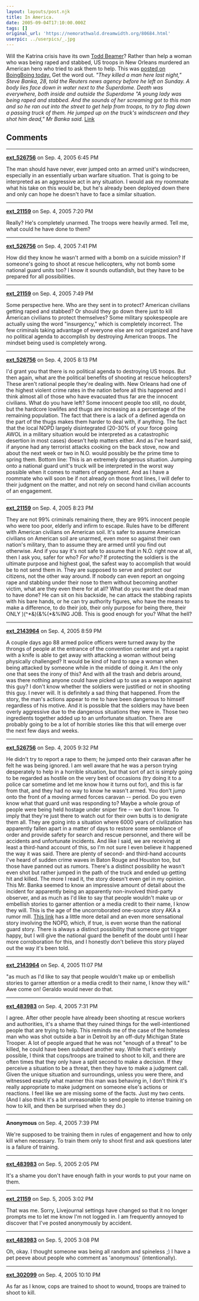 ```yaml
---
layout: layouts/post.njk
title: In America.
date: 2005-09-04T17:10:00.000Z
tags: []
original_url: 'https://nemorathwald.dreamwidth.org/80684.html'
userpic: ../userpics/_.jpg
---
```

Will the Katrina crisis have its own [Todd Beamer](http://en.wikipedia.org/wiki/Todd_Beamer)? Rather than help a woman who was being raped and stabbed, US troops in New Orleans murdered an American hero who tried to ask them to help. This was [posted on BoingBoing today.](http://www.boingboing.net/2005/09/04/in_america.html) Get the word out. _"They killed a man here last night," Steve Banka, 28, told the Reuters news agency before he left on Sunday. A body lies face down in water next to the Superdome. Death was everywhere, both inside and outside the Superdome "A young lady was being raped and stabbed. And the sounds of her screaming got to this man and so he ran out into the street to get help from troops, to try to flag down a passing truck of them. He jumped up on the truck's windscreen and they shot him dead," Mr Banka said._ [Link](http://news.bbc.co.uk/1/hi/world/americas/4213214.stm)

## Comments

---

**[ext_526756](https://www.dreamwidth.org/users/ext_526756)** on Sep. 4, 2005 6:45 PM

The man should have never, ever jumped onto an armed unit's windscreen, especially in an essentially urban warfare situation. That is going to be interpreted as an aggressive act in any situation. I would ask my roommate what his take on this would be, but he's already been deployed down there and only can hope he doesn't have to face a similar situation.

---

**[ext_21159](https://www.dreamwidth.org/users/ext_21159)** on Sep. 4, 2005 7:20 PM

Really? He's completely unarmed. The troops were heavily armed. Tell me, what could he have done to them?

---

**[ext_526756](https://www.dreamwidth.org/users/ext_526756)** on Sep. 4, 2005 7:41 PM

How did they know he wasn't armed with a bomb on a suicide mission? If someone's going to shoot at rescue helicopters, why not bomb some national guard units too? I know it sounds outlandish, but they have to be prepared for all possibilities.

---

**[ext_21159](https://www.dreamwidth.org/users/ext_21159)** on Sep. 4, 2005 7:49 PM

Some perspective here. Who are they sent in to protect? American civilians getting raped and stabbed? Or should they go down there just to kill American civilians to protect themselves? Some military spokespeople are actually using the word "insurgency," which is completely incorrect. The few criminals taking advantage of everyone else are not organized and have no political agenda to accomplish by destroying American troops. The mindset being used is completely wrong.

---

**[ext_526756](https://www.dreamwidth.org/users/ext_526756)** on Sep. 4, 2005 8:13 PM

I'd grant you that there is no political agenda to destroying US troops. But then again, what are the political benefits of shooting at rescue helicopters? These aren't rational people they're dealing with. New Orleans had one of the highest violent crime rates in the nation before all this happened and I think almost all of those who have evacuated thus far are the innocent civilians. What do you have left? Some innocent people too still, no doubt, but the hardcore lowlifes and thugs are increasing as a percentage of the remaining population. The fact that there is a lack of a defined agenda on the part of the thugs makes them harder to deal with, if anything. The fact that the local NOPD largely disintegrated (20-30% of your force going AWOL in a military situation would be interpreted as a catastrophic desertion in most cases) doesn't help matters either. And as I've heard said, if anyone had any terrorist attacks cooking on the back stove, now and about the next week or two in N.O. would possibly be _the_ prime time to spring them. Bottom line: This is an extremely dangerous situation. Jumping onto a national guard unit's truck will be interpreted in the worst way possible when it comes to matters of engagement. And as I have a roommate who will soon be if not already on those front lines, I will defer to their judgment on the matter, and not rely on second hand civilian accounts of an engagement.

---

**[ext_21159](https://www.dreamwidth.org/users/ext_21159)** on Sep. 4, 2005 8:23 PM

They are not 99% criminals remaining there, they are 99% innocent people who were too poor, elderly and infirm to escape. Rules have to be different with American civilians on American soil. It's safer to assume American civilians on American soil are unarmed, even more so against their own nation's military, than to assume they are armed until you find out otherwise. And if you say it's not safe to assume that in N.O. right now at all, then I ask you, safer for who? _For who?_ If protecting the soldiers is the ultimate purpose and highest goal, the safest way to accomplish that would be to not send them in. They are supposed to serve and protect our citizens, not the other way around. If nobody can even report an ongoing rape and stabbing under their nose to them without becoming another victim, what are they even there for at all? What do you want the dead man to have done? He can sit on his backside, he can attack the stabbing rapists with his bare hands, or he can try authority figures, who have the means to make a difference, to do their job, their only purpose for being there, their ONLY )(^\*&)(&%(\*&%ING JOB. This is good enough for you? What the hell?

---

**[ext_2143964](https://www.dreamwidth.org/users/ext_2143964)** on Sep. 4, 2005 8:59 PM

A couple days ago 88 armed police officers were turned away by the throngs of people at the entrance of the convention center and yet a rapist with a knife is able to get away with attacking a woman without being physically challenged? It would be kind of hard to rape a woman when being attacked by someone while in the middle of doing it. Am I the only one that sees the irony of this? And with all the trash and debris around, was there nothing anyone could have picked up to use as a weapon against this guy? I don't know whether the soldiers were justified or not in shooting this guy. I never will. It is definitely a sad thing that happened. From the story, the man's actions appear to me to have been dangerous to himself regardless of his motive. And it is possible that the soldiers may have been overly aggressive due to the dangerous situations they were in. Those two ingredients together added up to an unfortunate situation. There are probably going to be a lot of horrible stories like this that will emerge over the next few days and weeks.

---

**[ext_526756](https://www.dreamwidth.org/users/ext_526756)** on Sep. 4, 2005 9:32 PM

He didn't try to report a rape to them; he jumped onto their caravan after he felt he was being ignored. I am well aware that he was a person trying desperately to help in a horrible situation, but that sort of act is simply going to be regarded as hostile on the very best of occasions (try doing it to a police car sometime and let me know how it turns out for), and this is far from that, and they had no way to know he wasn't armed. You don't jump onto the front of a moving armed forces caravan -- period. Do you even know what that guard unit was responding to? Maybe a whole group of people were being held hostage under sniper fire -- we don't know. To imply that they're just there to watch out for their own butts is to denigrate them all. They are going into a situation where 6000 years of civilization has apparently fallen apart in a matter of days to restore some semblance of order and provide safety for search and rescue personnel, and there will be accidents and unfortunate incidents. And like I said, we are receiving at least a third-hand account of this, so I'm not sure I even believe it happened the way it was said. There are plenty of second- and third-hand accounts I've heard of sudden crime waves in Baton Rouge and Houston too, but those have panned out as rumors. There's a distinct possibility he wasn't even shot but rather jumped in the path of the truck and ended up getting hit and killed. The more I read it, the story doesn't even gel in my opinion. This Mr. Banka seemed to know an impressive amount of detail about the incident for apparently being an apparently non-involved third-party observer, and as much as I'd like to say that people wouldn't make up or embellish stories to garner attention or a media credit to their name, I know they will. This is the age of the uncorroborated one-source story AKA a rumor mill. [This link](http://www.newkerala.com/news.php?action=fullnews&id=19624) has a little more detail and an even more sensational story involving the NOPD, which, if true, is even worse than the national guard story. There is always a distinct possibility that someone got trigger happy, but I will give the national guard the benefit of the doubt until I hear more corroboration for this, and I honestly don't believe this story played out the way it's been told.

---

**[ext_2143964](https://www.dreamwidth.org/users/ext_2143964)** on Sep. 4, 2005 11:07 PM

"as much as I'd like to say that people wouldn't make up or embellish stories to garner attention or a media credit to their name, I know they will." Awe come on! Geraldo would never do that.

---

**[ext_483983](https://www.dreamwidth.org/users/ext_483983)** on Sep. 4, 2005 7:31 PM

I agree. After other people have already been shooting at rescue workers and authorities, it's a shame that they ruined things for the well-intentioned people that are trying to help. This reminds me of the case of the homeless man who was shot outside a bar in Detroit by an off-duty Michigan State Trooper. A lot of people argued that he was not "enough of a threat" to be killed, he could have been subdued another way. While that's entirely possible, I think that cops/troops are trained to shoot to kill, and there are often times that they only have a split second to make a decision. If they perceive a situation to be a threat, then they have to make a judgment call. Given the unique situation and surroundings, unless you were there, and witnessed exactly what manner this man was behaving in, I don't think it's really appropriate to make judgment on someone else's actions or reactions. I feel like we are missing some of the facts. Just my two cents. (And I also think it's a bit unreasonable to send people to intense training on how to kill, and then be surprised when they do.)

---

**Anonymous** on Sep. 4, 2005 7:39 PM

We're supposed to be training them in rules of engagement and how to only kill when necessary. To train them only to shoot first and ask questions later is a failure of training.

---

**[ext_483983](https://www.dreamwidth.org/users/ext_483983)** on Sep. 5, 2005 2:05 PM

It's a shame you don't have enough faith in your words to put your name on them.

---

**[ext_21159](https://www.dreamwidth.org/users/ext_21159)** on Sep. 5, 2005 3:02 PM

That was me. Sorry, Livejournal settings have changed so that it no longer prompts me to let me know I'm not logged in. I am frequently annoyed to discover that I've posted anonymously by accident.

---

**[ext_483983](https://www.dreamwidth.org/users/ext_483983)** on Sep. 5, 2005 3:08 PM

Oh, okay. I thought someone was being all random and spineless ;) I have a pet peeve about people who comment as 'anonymous' (intentionally).

---

**[ext_302099](https://www.dreamwidth.org/users/ext_302099)** on Sep. 4, 2005 10:10 PM

As far as I know, cops are trained to shoot to wound, troops are trained to shoot to kill.

